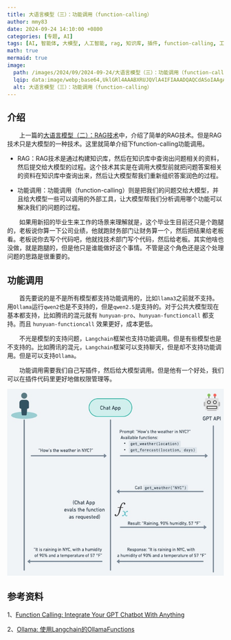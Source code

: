 ```yaml
---
title: 大语言模型（三）：功能调用（function-calling）
author: mmy83
date: 2024-09-24 14:10:00 +0800
categories: [专题, AI]
tags: [AI, 智能体, 大模型, 人工智能, rag, 知识库, 插件, function-calling, 工作流]
math: true
mermaid: true
image:
  path: /images/2024/09/2024-09-24/大语言模型（三）：功能调用（function-calling）/大语言模型（三）：功能调用（function-calling）-00.png
  lqip: data:image/webp;base64,UklGRl4AAABXRUJQVlA4IFIAAADQAQCdASoIAAgAAUAmJYgCdADz22dTEAD+9f4TC1aXVnMD6E7Ot76TGz/m4VhxCJitbhwH+fGDFIMDZoV7R8eVH280Mjbwts/8NCGHu1KegAAA
  alt: 大语言模型（三）：功能调用（function-calling）
---
```


## 介绍

&emsp;&emsp;上一篇的[大语言模型（二）：RAG技术](/posts/大语言模型-二-RAG技术/)中，介绍了简单的RAG技术。但是RAG技术只是大模型的一种技术。这里就简单介绍下function-calling功能调用。

+ RAG：RAG技术是通过构建知识库，然后在知识库中查询出问题相关的资料，然后提交给大模型的过程。这个技术其实是在调用大模型前就把问题答案相关的资料在知识库中查询出来，然后让大模型帮我们重新组织答案润色的过程。

+ 功能调用：功能调用（function-calling）则是把我们的问题交给大模型，并且给大模型一些可以调用的外部工具，让大模型帮我们分析调用哪个功能可以解决我们的问题的过程。

&emsp;&emsp;如果用新招的毕业生来工作的场景来理解就是，这个毕业生目前还只是个跑腿的，老板说你算一下公司业绩，他就跑财务部门让财务算一个，然后把结果给老板看。老板说你去写个代码吧，他就找技术部门写个代码，然后给老板。其实他啥也没做，就是跑腿的，但是他只是谁能做好这个事情。不管是这个角色还是这个处理问题的思路是很重要的。

## 功能调用

&emsp;&emsp;首先要说的是不是所有模型都支持功能调用的，比如```llama3```之前就不支持。用```Ollama```运行```qwen2```也是不支持的，但是```qwen2.5```是支持的。对于公共大模型现在基本都支持，比如腾讯的混元就有 ```hunyuan-pro```、```hunyuan-functioncall``` 都支持。而且 ```hunyuan-functioncall``` 效果更好，成本更低。

&emsp;&emsp;不光是模型的支持问题，```Langchain```框架也支持功能调用。但是有些模型也是不支持的。比如腾讯的混元，```Langchain```框架可以支持聊天，但是却不支持功能调用。但是可以支持```Ollama```。

&emsp;&emsp;功能调用需要我们自己写插件，然后给大模型调用。但是他有一个好处，我们可以在插件代码里更好地做权限管理等。

![功能调用](/images/2024/09/2024-09-24/大语言模型（三）：功能调用（function-calling）/大语言模型（三）：功能调用（function-calling）-01.png)

## 参考资料

1、[Function Calling: Integrate Your GPT Chatbot With Anything](https://semaphoreci.com/blog/function-calling)

2、[Ollama: 使用Langchain的OllamaFunctions](https://zhuanlan.zhihu.com/p/701616275)